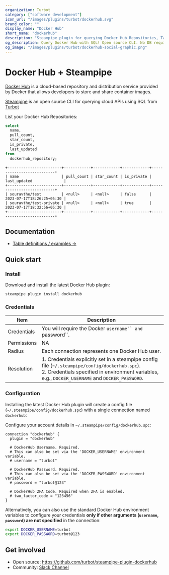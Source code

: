 ```yaml
---
organization: Turbot
category: ["software development"]
icon_url: "/images/plugins/turbot/dockerhub.svg"
brand_color: ""
display_name: "Docker Hub"
short_name: "dockerhub"
description: "Steampipe plugin for querying Docker Hub Repositories, Tags and other resources."
og_description: Query Docker Hub with SQL! Open source CLI. No DB required.
og_image: "/images/plugins/turbot/dockerhub-social-graphic.png"
---
```


# Docker Hub + Steampipe

[Docker Hub](https://hub.docker.com/) is a cloud-based repository and distribution service provided by Docker that allows developers to store and share container images.

[Steampipe](https://steampipe.io/) is an open source CLI for querying cloud APIs using SQL from [Turbot](https://turbot.com/)

List your Docker Hub Repositories:

```sql
select
  name,
  pull_count,
  star_count,
  is_private,
  last_updated
from
  dockerhub_repository;
```

```
+------------------------+------------+------------+------------+---------------------------+
| name                   | pull_count | star_count | is_private | last_updated              |
+------------------------+------------+------------+------------+---------------------------+
| souravthe/test         | <null>     | <null>     | false      | 2023-07-17T18:26:25+05:30 |
| souravthe/test-private | <null>     | <null>     | true       | 2023-07-17T18:32:56+05:30 |
+------------------------+------------+------------+------------+---------------------------+
```

## Documentation

- [Table definitions / examples →](https://hub.steampipe.io/plugins/turbot/dockerhub/tables)

## Quick start

### Install

Download and install the latest Docker Hub plugin:

```sh
steampipe plugin install dockerhub
```

### Credentials

| Item | Description                                                                                                                                                                                              |
| ---- |----------------------------------------------------------------------------------------------------------------------------------------------------------------------------------------------------------|
| Credentials | You will require the Docker `username`` and `password``.                                                                                               |
| Permissions | NA                                                              |
| Radius | Each connection represents one Docker Hub user. |                                                                    |
| Resolution  | 1. Credentials explicitly set in a steampipe config file (`~/.steampipe/config/dockerhub.spc`).<br />2. Credentials specified in environment variables, e.g., `DOCKER_USERNAME` and `DOCKER_PASSWORD`. |

### Configuration

Installing the latest Docker Hub plugin will create a config file (`~/.steampipe/config/dockerhub.spc`) with a single connection named `dockerhub`:

Configure your account details in `~/.steampipe/config/dockerhub.spc`:

```hcl
connection "dockerhub" {
  plugin = "dockerhub"

  # DockerHub Username. Required.
  # This can also be set via the 'DOCKER_USERNAME' environment variable.
  # username = "turbot"

  # DockerHub Password. Required.
  # This can also be set via the 'DOCKER_PASSWORD' environment variable.
  # password = "turbot@123"

  # DockerHub 2FA Code. Required when 2FA is enabled.
  # two_factor_code = "123456"
}
```

Alternatively, you can also use the standard Docker Hub environment variables to configure your credentials **only if other arguments (`username`, `password`) are not specified** in the connection:

```sh
export DOCKER_USERNAME=turbot
export DOCKER_PASSWORD=turbot@123
```

## Get involved

- Open source: https://github.com/turbot/steampipe-plugin-dockerhub
- Community: [Slack Channel](https://steampipe.io/community/join)

